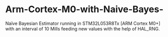 # Arm-Cortex-M0-with-Naive-Bayes-
Naïve Bayesian Estimator running in STM32L053R8Tx [ARM Cortex M0+] with an interval of 10 Mills feeding new values with the help of HAL_RNG.

